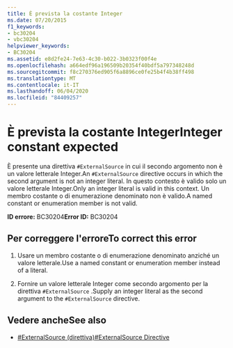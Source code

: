 ```yaml
---
title: È prevista la costante Integer
ms.date: 07/20/2015
f1_keywords:
- bc30204
- vbc30204
helpviewer_keywords:
- BC30204
ms.assetid: e8d2fe24-7e63-4c30-b022-3b0323f00f4e
ms.openlocfilehash: a664edf96a196509b20354f40bdf5a797348248d
ms.sourcegitcommit: f8c270376ed905f6a8896ce0fe25b4f4b38ff498
ms.translationtype: MT
ms.contentlocale: it-IT
ms.lasthandoff: 06/04/2020
ms.locfileid: "84409257"
---
```

# <a name="integer-constant-expected"></a><span data-ttu-id="9655a-102">È prevista la costante Integer</span><span class="sxs-lookup"><span data-stu-id="9655a-102">Integer constant expected</span></span>
<span data-ttu-id="9655a-103">È presente una direttiva `#ExternalSource` in cui il secondo argomento non è un valore letterale Integer.</span><span class="sxs-lookup"><span data-stu-id="9655a-103">An `#ExternalSource` directive occurs in which the second argument is not an integer literal.</span></span> <span data-ttu-id="9655a-104">In questo contesto è valido solo un valore letterale Integer.</span><span class="sxs-lookup"><span data-stu-id="9655a-104">Only an integer literal is valid in this context.</span></span> <span data-ttu-id="9655a-105">Un membro costante o di enumerazione denominato non è valido.</span><span class="sxs-lookup"><span data-stu-id="9655a-105">A named constant or enumeration member is not valid.</span></span>  
  
 <span data-ttu-id="9655a-106">**ID errore:** BC30204</span><span class="sxs-lookup"><span data-stu-id="9655a-106">**Error ID:** BC30204</span></span>  
  
## <a name="to-correct-this-error"></a><span data-ttu-id="9655a-107">Per correggere l'errore</span><span class="sxs-lookup"><span data-stu-id="9655a-107">To correct this error</span></span>  
  
1. <span data-ttu-id="9655a-108">Usare un membro costante o di enumerazione denominato anziché un valore letterale.</span><span class="sxs-lookup"><span data-stu-id="9655a-108">Use a named constant or enumeration member instead of a literal.</span></span>  
  
2. <span data-ttu-id="9655a-109">Fornire un valore letterale Integer come secondo argomento per la direttiva `#ExternalSource` .</span><span class="sxs-lookup"><span data-stu-id="9655a-109">Supply an integer literal as the second argument to the `#ExternalSource` directive.</span></span>  
  
## <a name="see-also"></a><span data-ttu-id="9655a-110">Vedere anche</span><span class="sxs-lookup"><span data-stu-id="9655a-110">See also</span></span>

- [<span data-ttu-id="9655a-111">#ExternalSource (direttiva)</span><span class="sxs-lookup"><span data-stu-id="9655a-111">#ExternalSource Directive</span></span>](../language-reference/directives/externalsource-directive.md)
